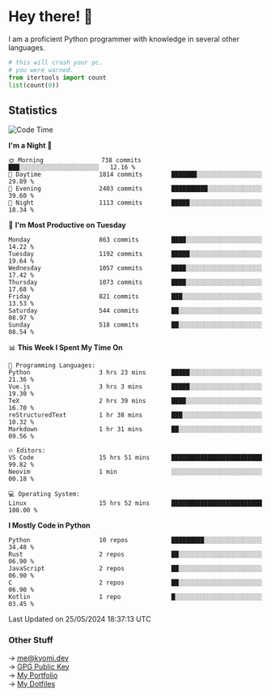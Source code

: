 # Hey there! 👋

I am a proficient Python programmer with knowledge in several other languages.

```py
# this will crash your pc.
# you were warned.
from itertools import count
list(count(0))
```

## Statistics
<!--START_SECTION:waka-->
![Code Time](http://img.shields.io/badge/Code%20Time-1%2C106%20hrs%2032%20mins-blue)

**I'm a Night 🦉** 

```text
🌞 Morning                738 commits         ███░░░░░░░░░░░░░░░░░░░░░░   12.16 % 
🌆 Daytime                1814 commits        ███████░░░░░░░░░░░░░░░░░░   29.89 % 
🌃 Evening                2403 commits        ██████████░░░░░░░░░░░░░░░   39.60 % 
🌙 Night                  1113 commits        █████░░░░░░░░░░░░░░░░░░░░   18.34 % 
```
📅 **I'm Most Productive on Tuesday** 

```text
Monday                   863 commits         ████░░░░░░░░░░░░░░░░░░░░░   14.22 % 
Tuesday                  1192 commits        █████░░░░░░░░░░░░░░░░░░░░   19.64 % 
Wednesday                1057 commits        ████░░░░░░░░░░░░░░░░░░░░░   17.42 % 
Thursday                 1073 commits        ████░░░░░░░░░░░░░░░░░░░░░   17.68 % 
Friday                   821 commits         ███░░░░░░░░░░░░░░░░░░░░░░   13.53 % 
Saturday                 544 commits         ██░░░░░░░░░░░░░░░░░░░░░░░   08.97 % 
Sunday                   518 commits         ██░░░░░░░░░░░░░░░░░░░░░░░   08.54 % 
```


📊 **This Week I Spent My Time On** 

```text
💬 Programming Languages: 
Python                   3 hrs 23 mins       █████░░░░░░░░░░░░░░░░░░░░   21.36 % 
Vue.js                   3 hrs 3 mins        █████░░░░░░░░░░░░░░░░░░░░   19.30 % 
TeX                      2 hrs 39 mins       ████░░░░░░░░░░░░░░░░░░░░░   16.70 % 
reStructuredText         1 hr 38 mins        ███░░░░░░░░░░░░░░░░░░░░░░   10.32 % 
Markdown                 1 hr 31 mins        ██░░░░░░░░░░░░░░░░░░░░░░░   09.56 % 

🔥 Editors: 
VS Code                  15 hrs 51 mins      █████████████████████████   99.82 % 
Neovim                   1 min               ░░░░░░░░░░░░░░░░░░░░░░░░░   00.18 % 

💻 Operating System: 
Linux                    15 hrs 52 mins      █████████████████████████   100.00 % 
```

**I Mostly Code in Python** 

```text
Python                   10 repos            █████████░░░░░░░░░░░░░░░░   34.48 % 
Rust                     2 repos             ██░░░░░░░░░░░░░░░░░░░░░░░   06.90 % 
JavaScript               2 repos             ██░░░░░░░░░░░░░░░░░░░░░░░   06.90 % 
C                        2 repos             ██░░░░░░░░░░░░░░░░░░░░░░░   06.90 % 
Kotlin                   1 repo              █░░░░░░░░░░░░░░░░░░░░░░░░   03.45 % 
```




 Last Updated on 25/05/2024 18:37:13 UTC
<!--END_SECTION:waka-->

### Other Stuff

→ [me@kyomi.dev](mailto:me@kyomi.dev)\
→ [GPG Public Key](https://github.com/bitterteriyaki.gpg)\
→ [My Portfolio](https://kyomi.dev)\
→ [My Dotfiles](https://github.com/bitterteriyaki/dotfiles)
